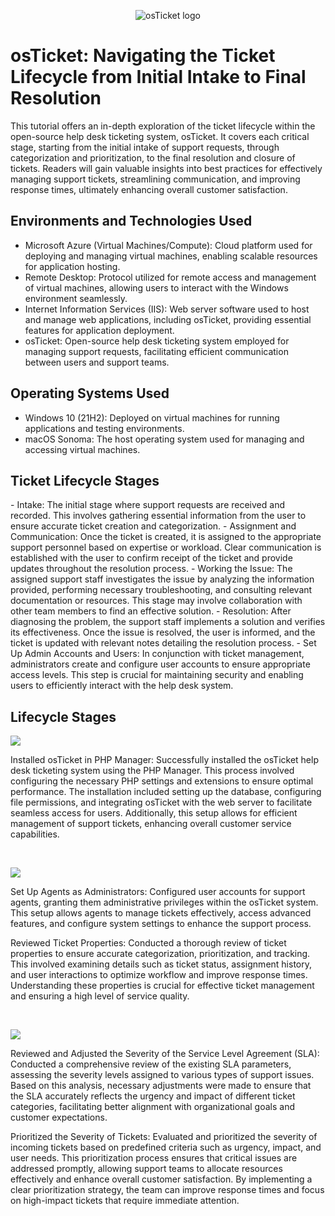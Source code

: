 <p align="center">
<img src="https://i.imgur.com/Clzj7Xs.png" alt="osTicket logo"/>
</p>

<h1>osTicket: Navigating the Ticket Lifecycle from Initial Intake to Final Resolution</h1>
This tutorial offers an in-depth exploration of the ticket lifecycle within the open-source help desk ticketing system, osTicket. It covers each critical stage, starting from the initial intake of support requests, through categorization and prioritization, to the final resolution and closure of tickets. Readers will gain valuable insights into best practices for effectively managing support tickets, streamlining communication, and improving response times, ultimately enhancing overall customer satisfaction.<br />

<h2>Environments and Technologies Used</h2>

- Microsoft Azure (Virtual Machines/Compute): Cloud platform used for deploying and managing virtual machines, enabling scalable resources for application hosting.
- Remote Desktop: Protocol utilized for remote access and management of virtual machines, allowing users to interact with the Windows environment seamlessly.
- Internet Information Services (IIS): Web server software used to host and manage web applications, including osTicket, providing essential features for application deployment.
- osTicket: Open-source help desk ticketing system employed for managing support requests, facilitating efficient communication between users and support teams.

<h2>Operating Systems Used </h2>

- Windows 10 (21H2): Deployed on virtual machines for running applications and testing environments.
- macOS Sonoma: The host operating system used for managing and accessing virtual machines.
	
<h2>Ticket Lifecycle Stages</h2>
- Intake: The initial stage where support requests are received and recorded. This involves gathering essential information from the user to ensure accurate ticket creation and categorization.
- Assignment and Communication: Once the ticket is created, it is assigned to the appropriate support personnel based on expertise or workload. Clear communication is established with the user to confirm receipt of the ticket and provide updates throughout the resolution process.
- Working the Issue: The assigned support staff investigates the issue by analyzing the information provided, performing necessary troubleshooting, and consulting relevant documentation or resources. This stage may involve collaboration with other team members to find an effective solution.
- Resolution: After diagnosing the problem, the support staff implements a solution and verifies its effectiveness. Once the issue is resolved, the user is informed, and the ticket is updated with relevant notes detailing the resolution process.
- Set Up Admin Accounts and Users: In conjunction with ticket management, administrators create and configure user accounts to ensure appropriate access levels. This step is crucial for maintaining security and enabling users to efficiently interact with the help desk system.

<h2>Lifecycle Stages</h2>

<p>
<img src="https://github.com/user-attachments/assets/30e3956c-fb0c-4ff2-ab28-3f14f63297e3"/>
</p>
<p>
Installed osTicket in PHP Manager: Successfully installed the osTicket help desk ticketing system using the PHP Manager. This process involved configuring the necessary PHP settings and extensions to ensure optimal performance. The installation included setting up the database, configuring file permissions, and integrating osTicket with the web server to facilitate seamless access for users. Additionally, this setup allows for efficient management of support tickets, enhancing overall customer service capabilities.
</p>
<br />

<p>
<img src="https://github.com/user-attachments/assets/15f87da2-d277-4bc4-a38a-4ce832c673fc"/>
</p>
<p>
Set Up Agents as Administrators: Configured user accounts for support agents, granting them administrative privileges within the osTicket system. This setup allows agents to manage tickets effectively, access advanced features, and configure system settings to enhance the support process.

Reviewed Ticket Properties: Conducted a thorough review of ticket properties to ensure accurate categorization, prioritization, and tracking. This involved examining details such as ticket status, assignment history, and user interactions to optimize workflow and improve response times. Understanding these properties is crucial for effective ticket management and ensuring a high level of service quality.
</p>
<br />

<p>
<img src="https://github.com/user-attachments/assets/1efc7868-6cf1-476b-805d-3d5fdf8d8200"/>
</p>
<p>
Reviewed and Adjusted the Severity of the Service Level Agreement (SLA): Conducted a comprehensive review of the existing SLA parameters, assessing the severity levels assigned to various types of support issues. Based on this analysis, necessary adjustments were made to ensure that the SLA accurately reflects the urgency and impact of different ticket categories, facilitating better alignment with organizational goals and customer expectations.

Prioritized the Severity of Tickets: Evaluated and prioritized the severity of incoming tickets based on predefined criteria such as urgency, impact, and user needs. This prioritization process ensures that critical issues are addressed promptly, allowing support teams to allocate resources effectively and enhance overall customer satisfaction. By implementing a clear prioritization strategy, the team can improve response times and focus on high-impact tickets that require immediate attention.

</p>
<br />
